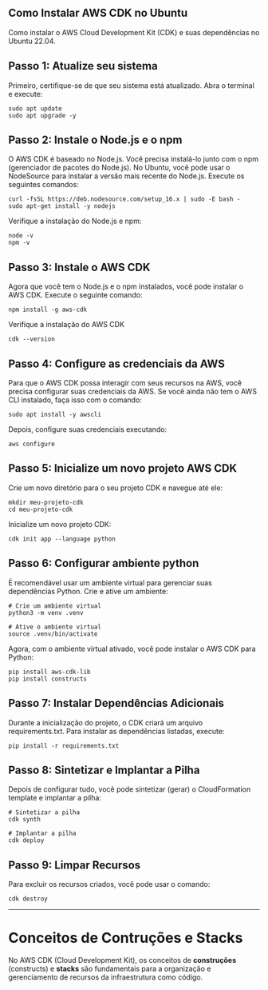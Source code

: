 ## Como Instalar AWS CDK no Ubuntu
Como instalar o AWS Cloud Development Kit (CDK) e suas dependências no Ubuntu 22.04.

## Passo 1: Atualize seu sistema

Primeiro, certifique-se de que seu sistema está atualizado. Abra o terminal e execute:

```
sudo apt update
sudo apt upgrade -y
```

## Passo 2: Instale o Node.js e o npm

O AWS CDK é baseado no Node.js. Você precisa instalá-lo junto com o npm (gerenciador de pacotes do Node.js). No Ubuntu, você pode usar o NodeSource para instalar a versão mais recente do Node.js.
Execute os seguintes comandos:

```
curl -fsSL https://deb.nodesource.com/setup_16.x | sudo -E bash -
sudo apt-get install -y nodejs

```

Verifique a instalação do Node.js e npm:

```
node -v
npm -v
```

## Passo 3: Instale o AWS CDK
Agora que você tem o Node.js e o npm instalados, você pode instalar o AWS CDK. Execute o seguinte comando:

```
npm install -g aws-cdk
```

Verifique a instalação do AWS CDK

```
cdk --version
```

## Passo 4: Configure as credenciais da AWS

Para que o AWS CDK possa interagir com seus recursos na AWS, você precisa configurar suas credenciais da AWS. Se você ainda não tem o AWS CLI instalado, faça isso com o comando:

```
sudo apt install -y awscli
```

Depois, configure suas credenciais executando:

```
aws configure
```

## Passo 5: Inicialize um novo projeto AWS CDK

Crie um novo diretório para o seu projeto CDK e navegue até ele:

```
mkdir meu-projeto-cdk
cd meu-projeto-cdk
```

Inicialize um novo projeto CDK:

```
cdk init app --language python
```

## Passo 6: Configurar ambiente python
É recomendável usar um ambiente virtual para gerenciar suas dependências Python. Crie e ative um ambiente:

```
# Crie um ambiente virtual
python3 -m venv .venv

# Ative o ambiente virtual
source .venv/bin/activate

```

Agora, com o ambiente virtual ativado, você pode instalar o AWS CDK para Python:

```
pip install aws-cdk-lib
pip install constructs
```


## Passo 7: Instalar Dependências Adicionais

Durante a inicialização do projeto, o CDK criará um arquivo requirements.txt. Para instalar as dependências listadas, execute:

```
pip install -r requirements.txt
```

## Passo 8: Sintetizar e Implantar a Pilha

Depois de configurar tudo, você pode sintetizar (gerar) o CloudFormation template e implantar a pilha:

```
# Sintetizar a pilha
cdk synth

# Implantar a pilha
cdk deploy
```

## Passo 9: Limpar Recursos

Para excluir os recursos criados, você pode usar o comando:

```
cdk destroy
```

---

# Conceitos de Contruções e Stacks

No AWS CDK (Cloud Development Kit), os conceitos de **construções** (constructs) e **stacks** são fundamentais para a organização e gerenciamento de recursos da infraestrutura como código.